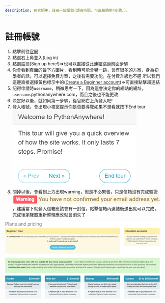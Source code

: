 ```yaml
---
description: 在官網中，註冊一個帳號(想省時間，可直接跳第4步驟。)。
---
```


# 註冊帳號

1. 點擊前往[官網](www.pythonanywhere.com)
2. 點選右上角登入\(Log in\)
3. 點選註冊\(Sign up here!\)=&gt;也可以直接從此連結跳過前面步驟
4. 你會看到頁面的最下方圖片，看到時可能會嚇一跳，會有很多的方案，身為初學者的話，可以選擇免費方案，之後有需要功能，在付費升級也不遲 所以我們這邊直接選擇黃色標示中的\([Create a Beginner account](https://www.pythonanywhere.com/registration/register/beginner/)\)=&gt;可直接點擊超連結 
5. 記得申請時`username`，稍微思考一下，因為這會決定你的網站的網址， `username`.pythonanywhere.com，而且之後也不能更改
6. 決定好以後，就如同第一步驟，從官網右上角登入吧!
7. 登入帳號，會出現小視窗提示你是否要導覽如果不想看就按下End tour ![](.gitbook/assets/dao-lan-ti-shi-.png) 
8. 關掉以後，會看到上方出現warning，但是不必緊張，只是信箱沒有完成驗證 ![](.gitbook/assets/xin-xiang-yan-zheng-jing-gao-.png) ，建議當下就登入信箱應該會有一封信，點擊信箱內連結後送出就可以完成，完成後瀏覽器重新整理應改就會消失了

 

![&#x8A3B;&#x518A;&#x50F9;&#x683C;&#x65B9;&#x6848;](.gitbook/assets/zhu-ce-jia-ge-fang-an-.png)




